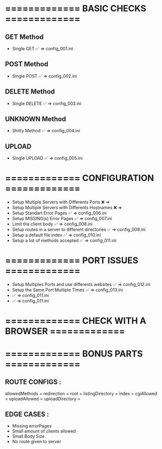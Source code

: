 # ============= BASIC CHECKS =============

## GET Method
- Single GET ✅ => config_001.ini

## POST Method
- Single POST ✅ => config_002.ini

## DELETE Method
- Single DELETE ✅ => config_003.ini

## UNKNOWN Method
- Shitty Method ✅ => config_004.ini

## UPLOAD
- Single UPLOAD ✅ => config_005.ini

# ============= CONFIGURATION =============
- Setup Multiple Servers with Differents Ports ❌ =>
- Setup Multiple Servers with Differents Hostnames ❌ =>
- Setup Standart Error Pages ✅ => config_006.ini
- Setup MISSING(s) Error Pages ✅ => config_007.ini
- Limit the client body ✅ => config_008.ini
- Setup routes in a server to different directories ✅ => config_009.ini
- Setup a default file index ✅ => config_010.ini
- Setup a list of methods accepted ✅ => config_011.ini

# ============= PORT ISSUES =============
- Setup Multiples Ports and use differents websites ✅ => config_012.ini
- Setup the Same Port Multiple Times ✅ => config_013.ini
-  ✅ => config_011.ini
-  ✅ => config_011.ini


# ============= CHECK WITH A BROWSER =============

# ============= BONUS PARTS =============



## ROUTE CONFIGS :
allowedMethods = 
redirection =
root = 
listingDirectory    =
index =
cgiAllowed =
uploadAllowed =
uploadDirectory =

## EDGE CASES :
- Missing errorPages
- Small amount of clients allowed
- Small Body Size
- No route given to server

